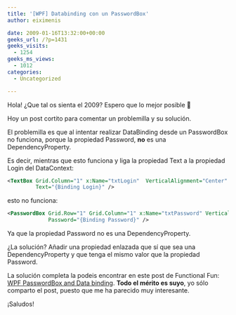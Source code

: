 ```yaml
---
title: '[WPF] Databinding con un PasswordBox'
author: eiximenis

date: 2009-01-16T13:32:00+00:00
geeks_url: /?p=1431
geeks_visits:
  - 1254
geeks_ms_views:
  - 1012
categories:
  - Uncategorized

---
```

Hola! ¿Que tal os sienta el 2009? Espero que lo mejor posible 🙂

Hoy un post cortito para comentar un problemilla y su solución.

El problemilla es que al intentar realizar DataBinding desde un PasswordBox no funciona, porque la propiedad Password, **no** es una DependencyProperty.

Es decir, mientras que esto funciona y liga la propiedad Text a la propiedad Login del DataContext:

```xml
<TextBox Grid.Column="1" x:Name="txtLogin"  VerticalAlignment="Center"
         Text="{Binding Login}" />
```

esto no funciona:

```xml
<PasswordBox Grid.Row="1" Grid.Column="1" x:Name="txtPassword" VerticalAlignment="Center" 
             Password="{Binding Password}" />
```

Ya que la propiedad Password no es una DependencyProperty.

¿La solución? Añadir una propiedad enlazada que sí que sea una DependencyProperty y que tenga el mismo valor que la propiedad Password.

La solución completa la podeis encontrar en este post de Functional Fun: [WPF PasswordBox and Data binding](http://blog.functionalfun.net/2008/06/wpf-passwordbox-and-data-binding.html). **Todo el mérito es suyo**, yo sólo comparto el post, puesto que me ha parecido muy interesante.

¡Saludos!
